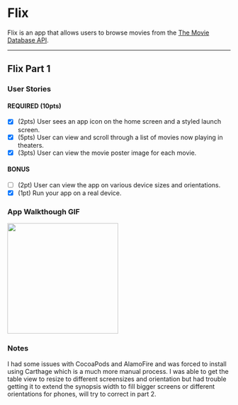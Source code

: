 # Flix

Flix is an app that allows users to browse movies from the [The Movie Database API](http://docs.themoviedb.apiary.io/#).

---

## Flix Part 1

### User Stories
#### REQUIRED (10pts)
- [x] (2pts) User sees an app icon on the home screen and a styled launch screen.
- [x] (5pts) User can view and scroll through a list of movies now playing in theaters.
- [x] (3pts) User can view the movie poster image for each movie.

#### BONUS
- [ ] (2pt) User can view the app on various device sizes and orientations.
- [x] (1pt) Run your app on a real device.

### App Walkthough GIF
<img src=https://imgur.com/5OV5SQy width=250><br>

### Notes
I had some issues with CocoaPods and AlamoFire and was forced to install using Carthage which is a much more manual process. I was able to get the table view to resize to different screensizes and orientation but had trouble getting it to extend the synopsis width to fill bigger screens or different orientations for phones, will try to correct in part 2.  
